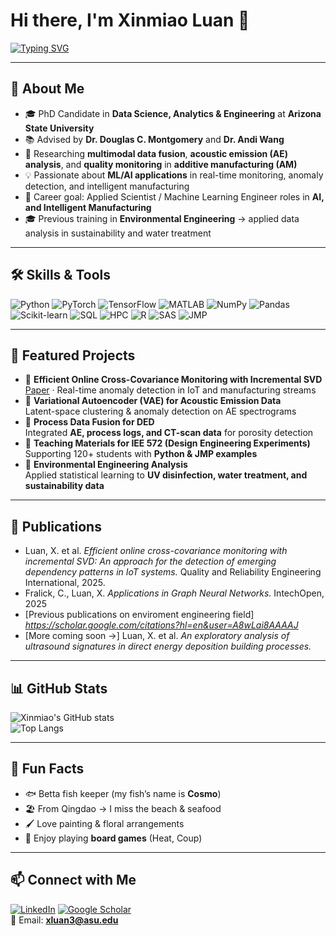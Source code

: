 # Hi there, I'm Xinmiao Luan 👋

[![Typing SVG](https://readme-typing-svg.herokuapp.com?size=22&duration=4000&lines=PhD+Candidate+%7C+Data+Science;Machine+Learning+%7C+Applied+Science;Additive+Manufacturing+Researcher)](https://git.io/typing-svg)

---

## 🔬 About Me
- 🎓 PhD Candidate in **Data Science, Analytics & Engineering** at **Arizona State University**
- 📚 Advised by **Dr. Douglas C. Montgomery** and **Dr. Andi Wang**
- 🧪 Researching **multimodal data fusion**, **acoustic emission (AE) analysis**, and **quality monitoring** in **additive manufacturing (AM)**
- 💡 Passionate about **ML/AI applications** in real-time monitoring, anomaly detection, and intelligent manufacturing
- 🎯 Career goal: Applied Scientist / Machine Learning Engineer roles in **AI, and Intelligent Manufacturing**
- 🎓 Previous training in **Environmental Engineering** → applied data analysis in sustainability and water treatment

---

## 🛠 Skills & Tools
![Python](https://img.shields.io/badge/Python-3776AB?logo=python&logoColor=white)
![PyTorch](https://img.shields.io/badge/PyTorch-EE4C2C?logo=pytorch&logoColor=white)
![TensorFlow](https://img.shields.io/badge/TensorFlow-FF6F00?logo=tensorflow&logoColor=white)
![MATLAB](https://img.shields.io/badge/MATLAB-0076A8?logo=mathworks&logoColor=white)
![NumPy](https://img.shields.io/badge/NumPy-013243?logo=numpy&logoColor=white)
![Pandas](https://img.shields.io/badge/Pandas-150458?logo=pandas&logoColor=white)
![Scikit-learn](https://img.shields.io/badge/scikit--learn-F7931E?logo=scikitlearn&logoColor=white)
![SQL](https://img.shields.io/badge/SQL-4479A1?logo=postgresql&logoColor=white)
![HPC](https://img.shields.io/badge/HPC-2C3E50?logo=linux&logoColor=white)
![R](https://img.shields.io/badge/R-276DC3?logo=r&logoColor=white)
![SAS](https://img.shields.io/badge/SAS-1E90FF?logo=sas&logoColor=white)
![JMP](https://img.shields.io/badge/JMP-2E8B57?logo=statistics&logoColor=white)

---

## 📂 Featured Projects
- 🔹 **Efficient Online Cross-Covariance Monitoring with Incremental SVD**  
  [Paper](https://onlinelibrary.wiley.com/doi/10.1002/qre.3761?af=R) · Real-time anomaly detection in IoT and manufacturing streams
- 🔹 **Variational Autoencoder (VAE) for Acoustic Emission Data**  
  Latent-space clustering & anomaly detection on AE spectrograms
- 🔹 **Process Data Fusion for DED**  
  Integrated **AE, process logs, and CT-scan data** for porosity detection
- 🔹 **Teaching Materials for IEE 572 (Design Engineering Experiments)**  
  Supporting 120+ students with **Python & JMP examples**
- 🔹 **Environmental Engineering Analysis**  
  Applied statistical learning to **UV disinfection, water treatment, and sustainability data**

---

## 📝 Publications
- Luan, X. et al. *Efficient online cross-covariance monitoring with incremental SVD: An approach for the detection of emerging dependency patterns in IoT systems.* Quality and Reliability Engineering International, 2025.
- Fralick, C., Luan, X. *Applications in Graph Neural Networks.* IntechOpen, 2025
- [Previous publications on enviroment engineering field] *https://scholar.google.com/citations?hl=en&user=A8wLai8AAAAJ*
- [More coming soon →] Luan, X. et al. *An exploratory analysis of ultrasound signatures in direct energy deposition building processes.*

---

## 📊 GitHub Stats
![Xinmiao's GitHub stats](https://github-readme-stats.vercel.app/api?username=Xinmiao-Luan&show_icons=true&theme=radical)  
![Top Langs](https://github-readme-stats.vercel.app/api/top-langs/?username=Xinmiao-Luan&layout=compact&theme=radical)

---

## 🎨 Fun Facts
- 🐟 Betta fish keeper (my fish’s name is **Cosmo**)
- 🏖️ From Qingdao → I miss the beach & seafood
- 🖌️ Love painting & floral arrangements
- 🎲 Enjoy playing **board games** (Heat, Coup)

---

## 📫 Connect with Me
[![LinkedIn](https://img.shields.io/badge/LinkedIn-blue?logo=linkedin&logoColor=white)](https://www.linkedin.com/in/xinmiao-luan-b34231216/)
[![Google Scholar](https://img.shields.io/badge/Google%20Scholar-4285F4?logo=googlescholar&logoColor=white)](https://scholar.google.com/citations?hl=en&user=A8wLai8AAAAJ)  
📧 Email: **xluan3@asu.edu**
